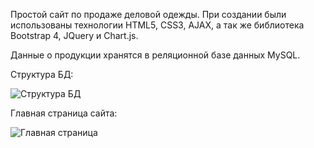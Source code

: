 Простой сайт по продаже деловой одежды. При создании были использованы технологии HTML5, CSS3, AJAX, а так же библиотека Bootstrap 4, JQuery и Chart.js.

Данные о продукции хранятся в реляционной базе данных MySQL.

Структура БД:

![Структура БД](https://user-images.githubusercontent.com/83878144/184661119-363e77f8-b647-4c38-b6ee-fd2accbcc944.png)

Главная страница сайта: 

![Главная страница](https://user-images.githubusercontent.com/83878144/184667166-4bcba779-6b3f-4158-bd54-0f88a1aaa224.png)

